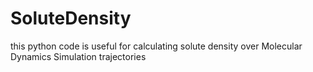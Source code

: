 # SoluteDensity
this python code is useful for calculating solute density over Molecular Dynamics Simulation trajectories
